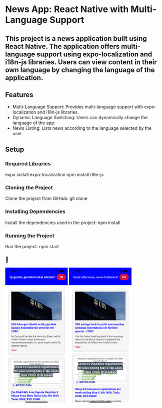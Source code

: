 # News App: React Native with Multi-Language Support

## This project is a news application built using React Native. The application offers multi-language support using expo-localization and i18n-js libraries. Users can view content in their own language by changing the language of the application.

## Features

<ul style="list-style-type:disc">
<li>Multi-Language Support: Provides multi-language support with expo-localization and i18n-js libraries.</li>
<li>Dynamic Language Switching: Users can dynamically change the language of the app.</li>
<li>News Listing: Lists news according to the language selected by the user.</li>
</ul>

## Setup

### Required Libraries
expo install expo-localization
npm install i18n-js

### Cloning the Project
Clone the project from GitHub:
git clone 

### Installing Dependencies
Install the dependencies used in the project:
npm install

### Running the Project
Run the project:
npm start


### 👋
<div class="d-flex align-items-center justify-content-center" style="height: 250px;">
<img src="./assets/img/img1.png" width='200px'>
<img src="./assets/img/img2.png" width='200px'>
</div>



